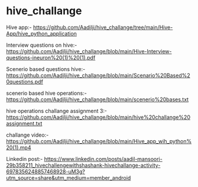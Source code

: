 # hive_challange

Hive app:- https://github.com/Aadilji/hive_challange/tree/main/Hive-App/hive_python_application

Interview questions on hive:- https://github.com/Aadilji/hive_challange/blob/main/Hive-Interview-questions-ineuron%20(1)%20(1).pdf

Scenerio based questions hive:- https://github.com/Aadilji/hive_challange/blob/main/Scenario%20Based%20questions.pdf

scenerio based hive operations:- https://github.com/Aadilji/hive_challange/blob/main/scenerio%20bases.txt

hive operations challange assignment 3:- https://github.com/Aadilji/hive_challange/blob/main/hive%20challange%20assignment.txt 

challange video:- https://github.com/Aadilji/hive_challange/blob/main/Hive_app_wih_python%20(1).mp4

Linkedin post:- https://www.linkedin.com/posts/aadil-mansoori-29b358211_hivechallengewithshashank-hivechallange-activity-6978356248857468928-uM3g?utm_source=share&utm_medium=member_android
